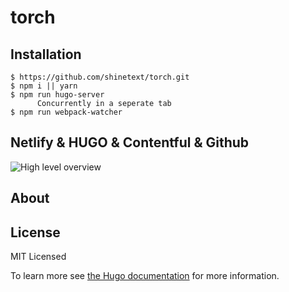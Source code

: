 # torch

## Installation

    $ https://github.com/shinetext/torch.git
    $ npm i || yarn
    $ npm run hugo-server
          Concurrently in a seperate tab
    $ npm run webpack-watcher


## Netlify & HUGO & Contentful & Github
![High level overview](https://github.com/shinetext/torch/master/images/example.png)


## About


## License

MIT Licensed

To learn more see [the Hugo documentation](http://gohugo.io/themes/installing/) for more information.
